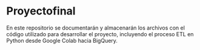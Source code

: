 # Proyectofinal
En este repositorio se documentarán y almacenarán los archivos con el código utilizado para desarrollar el proyecto, incluyendo el proceso ETL en Python desde Google Colab hacia BigQuery.
